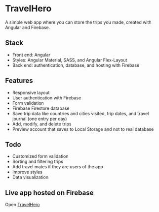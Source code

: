 # TravelHero

A simple web app where you can store the trips you made, created with Angular and Firebase.

## Stack
- Front end: Angular
- Styles: Angular Material, SASS, and Angular Flex-Layout
- Back end: authentication, database, and hosting with Firebase

## Features
- Responsive layout 
- User authentication with Firebase
- Form validation
- Firebase Firestore database
- Save trip data like countries and cities visited, trip dates, and travel journal (one entry per day)
- Add, modify, and delete trips
- Preview account that saves to Local Storage and not to real database

## Todo
- Customized form validation
- Sorting and filtering trips
- Add travel mates if they are users of the app
- Improve styles
- Data visualization

## Live app hosted on Firebase
Open [TravelHero](https://ng-travel-logger.web.app/all-trips)
